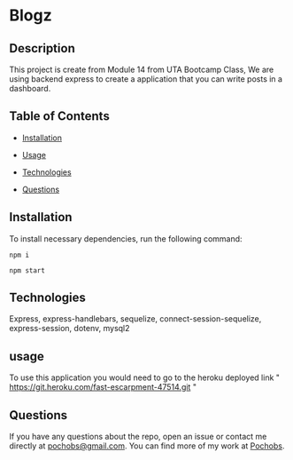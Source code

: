 # Blogz

  ## Description
  
This project is create from Module 14 from UTA Bootcamp Class, We are using backend express to create a application that you can write posts in a dashboard.

  ## Table of Contents 
  
  * [Installation](#installation)
  
  * [Usage](#usage)  

  * [Technologies](#technologies)  
    
  * [Questions](#questions)
  
  ## Installation
  
  To install necessary dependencies, run the following command:
  
  ```
  npm i
  
  npm start
  ```
  ## Technologies
  Express, express-handlebars, sequelize, connect-session-sequelize, express-session, dotenv, mysql2
  
  ## usage
  To use this application you would need to go to the heroku deployed link " https://git.heroku.com/fast-escarpment-47514.git "

  ## Questions
  
  If you have any questions about the repo, open an issue or contact me directly at pochobs@gmail.com. You can find more of my work at [Pochobs](https://github.com/Pochobs/).
  
  